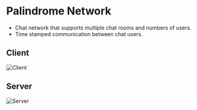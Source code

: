 # Palindrome Network
- Chat network that supports multiple chat rooms and numbers of users.
- Time stamped communication between chat users.

## Client

![Client](https://user-images.githubusercontent.com/26044298/54483226-467c0200-4826-11e9-94ad-e79ff083a745.png)

## Server

![Server](https://user-images.githubusercontent.com/26044298/54483225-454ad500-4826-11e9-9de3-5278243e6543.png)
